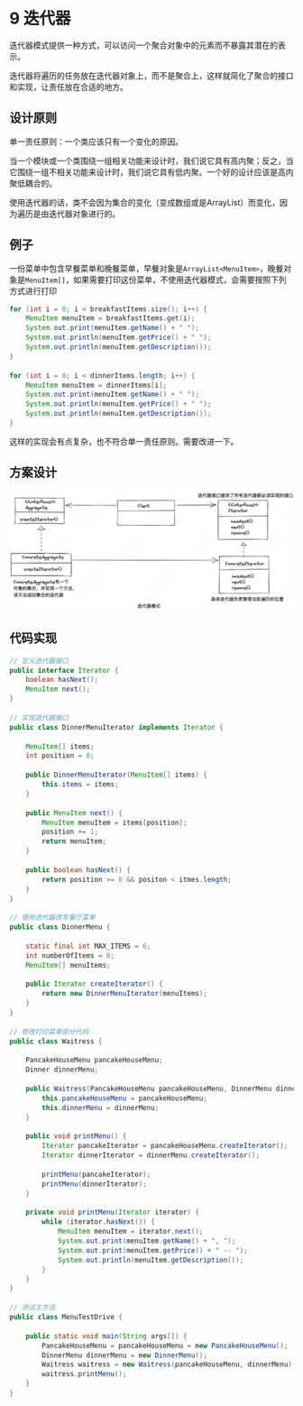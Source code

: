 # 9 迭代器

迭代器模式提供一种方式，可以访问一个聚合对象中的元素而不暴露其潜在的表示。

迭代器将遍历的任务放在迭代器对象上，而不是聚合上，这样就简化了聚合的接口和实现，让责任放在合适的地方。

## 设计原则

单一责任原则：一个类应该只有一个变化的原因。

当一个模块或一个类围绕一组相关功能来设计时，我们说它具有高内聚；反之，当它围绕一组不相关功能来设计时，我们说它具有低内聚。一个好的设计应该是高内聚低耦合的。

使用迭代器的话，类不会因为集合的变化（变成数组或是ArrayList）而变化，因为遍历是由迭代器对象进行的。


## 例子

一份菜单中包含早餐菜单和晚餐菜单，早餐对象是`ArrayList<MenuItem>`，晚餐对象是`MenuItem[]`，如果需要打印这份菜单，不使用迭代器模式，会需要按照下列方式进行打印

```Java
for (int i = 0; i < breakfastItems.size(); i++) {
	MenuItem menuItem = breakfastItems.get(i);
	System.out.print(menuItem.getName() + " ");
	System.out.println(menuItem.getPrice() + " ");
	System.out.println(menuItem.getDescription());
}

for (int i = 0; i < dinnerItems.length; i++) {
	MenuItem menuItem = dinnerItems[i];
	System.out.print(menuItem.getName() + " ");
	System.out.println(menuItem.getPrice() + " ");
	System.out.println(menuItem.getDescription());
}
```

这样的实现会有点复杂，也不符合单一责任原则。需要改进一下。

## 方案设计

![迭代器模式](./images/Pasted%20image%2020230409214813.png)

## 代码实现

```Java
// 定义迭代器接口
public interface Iterator {
	boolean hasNext();
	MenuItem next();
}

// 实现迭代器接口
public class DinnerMenuIterator implements Iterator {

	MenuItem[] items;
	int position = 0;

	public DinnerMenuIterator(MenuItem[] items) {
		this.items = items;
	}

	public MenuItem next() {
		MenuItem menuItem = items[position];
		position += 1;
		return menuItem;
	}

	public boolean hasNext() {
		return position >= 0 && positon < itmes.length;
	}
}

// 使用迭代器改写餐厅菜单
public class DinnerMenu {

	static final int MAX_ITEMS = 6;
	int numberOfItems = 0;
	MenuItem[] menuItems;

	public Iterator createIterator() {
		return new DinnerMenuIterator(menuItems);
	}
}

// 修改打印菜单部分代码
public class Waitress {

	PancakeHouseMenu pancakeHouseMenu;
	Dinner dinnerMenu;

	public Waitress(PancakeHouseMenu pancakeHouseMenu, DinnerMenu dinnerMenu) {
		this.pancakeHouseMenu = pancakeHouseMenu;
		this.dinnerMenu = dinnerMenu;
	}

	public void printMenu() {
		Iterator pancakeIterator = pancakeHouseMenu.createIterator();
		Iterator dinnerIterator = dinnerMenu.createIterator();

		printMenu(pancakeIterator);
		printMenu(dinnerIterator);
	}

	private void printMenu(Iterator iterator) {
		while (iterator.hasNext()) {
			MenuItem menuItem = iterator.next();
			System.out.print(menuItem.getName() + ", ");
			System.out.print(menuItem.getPrice() + " -- ");
			System.out.println(menuItem.getDescription());
		}
	}
}

// 测试主方法
public class MenuTestDrive {

	public static void main(String args[]) {
		PancakeHouseMenu = pancakeHouseMenu = new PancakeHouseMenu();
		DinnerMenu dinnerMenu = new DinnerMenu();
		Waitress waitress = new Waitress(pancakeHouseMenu, dinnerMenu);
		waitress.printMenu();
	}
}
```
